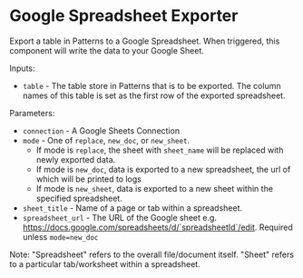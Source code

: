 # Google Spreadsheet Exporter

Export a table in Patterns to a Google Spreadsheet. When triggered, this component will write the data to your Google Sheet.

Inputs:

- `table` - The table store in Patterns that is to be exported. The column names of this table is set as the first row of the exported spreadsheet.

Parameters:

- `connection` - A Google Sheets Connection
- `mode` - One of `replace`, `new_doc`, or `new_sheet`.
  - If mode is `replace`, the sheet with `sheet_name` will be replaced with newly exported data.
  - If mode is `new_doc`, data is exported to a new spreadsheet, the url of which will be printed to logs
  - If mode is `new_sheet`, data is exported to a new sheet within the specified spreadsheet.
- `sheet_title` - Name of a page or tab within a spreadsheet.
- `spreadsheet_url` - The URL of the Google sheet e.g. https://docs.google.com/spreadsheets/d/`spreadsheetId`/edit. Required unless `mode=new_doc`

Note: "Spreadsheet" refers to the overall file/document itself. "Sheet" refers to a particular tab/worksheet within a spreadsheet.
